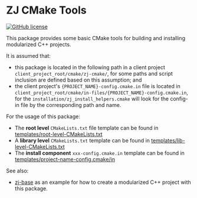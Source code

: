 # ZJ CMake Tools

[![GitHub license](https://img.shields.io/badge/license-Apache--2.0-blue.svg)](https://github.com/zongyaojin/zj-cmake/blob/main/LICENSE)

This package provides some basic CMake tools for building and installing modularized C++ projects.

It is assumed that:

- this package is located in the following path in a client project `client_project_root/cmake/zj-cmake/`, for some paths and script inclusion are defined based on this assumption; and
- the client project's `{PROJECT_NAME}-config.cmake.in` file is located in `client_project_root/cmake/in-files/{PROJECT_NAME}-config.cmake.in`, for the `installation/zj_install_helpers.cmake` will look for the config-in file by the corresponding path and name.

For the usage of this package:

- The **root level** `CMakeLists.txt` file template can be found in [templates/root-level-CMakeLists.txt](./templates/root-level-CMakeLists.txt.in)
- A **library level** `CMakeLists.txt` template can be found in [templates/lib-level-CMakeLists.txt](./templates/lib-level-CMakeLists.txt.in)
- The **install component** `xxx-config.cmake.in` template can be found in [templates/project-name-config.cmake/in](./templates/project-name-config.cmake.in)

See also:

- [zj-base](https://github.com/zongyaojin/zj-base) as an example for how to create a modularized C++ project with this package.
